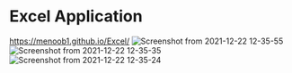 # Excel Application

https://menoob1.github.io/Excel/
![Screenshot from 2021-12-22 12-35-55](https://user-images.githubusercontent.com/56231634/147050240-30f46d1f-31a0-4216-b64c-7b1511ba991b.png)
![Screenshot from 2021-12-22 12-35-35](https://user-images.githubusercontent.com/56231634/147050247-582b9043-60f3-4c96-87c3-951a0df41de4.png)
![Screenshot from 2021-12-22 12-35-24](https://user-images.githubusercontent.com/56231634/147050249-c619cc5f-84ed-4406-8e8b-d9a60a132817.png)
